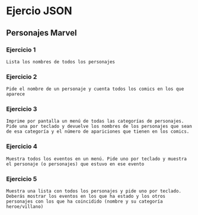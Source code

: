 # Ejercio JSON

## Personajes Marvel

### 	Ejercicio 1

	Lista los nombres de todos los personajes

###     Ejercicio 2

	Pide el nombre de un personaje y cuenta todos los comics en los que aparece

###     Ejercicio 3

	Imprime por pantalla un menú de todas las categorías de personajes. Pide una por teclado y devuelve los nombres de los personajes que sean de esa categoría y el número de apariciones que tienen en los comics.

###     Ejercicio 4

	Muestra todos los eventos en un menú. Pide uno por teclado y muestra el personaje (o personajes) que estuvo en ese evento

###     Ejercicio 5

	Muestra una lista con todos los personajes y pide uno por teclado. Deberás mostrar los eventos en los que ha estado y los otros personajes con los que ha coincidido (nombre y su categoría heroe/villano)
